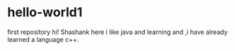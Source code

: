# hello-world1
first repository
hi!
Shashank here i like java and learning and ,i have already learned a language c++.
